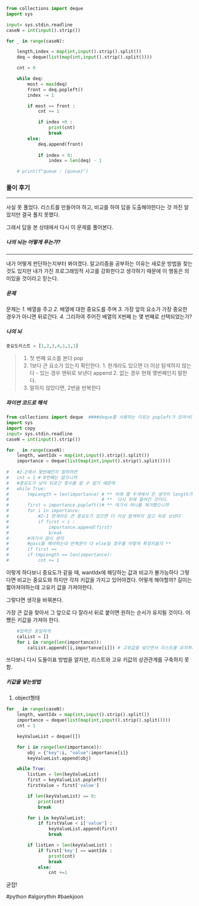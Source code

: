 ```python
from collections import deque
import sys

input= sys.stdin.readline
caseN = int(input().strip())

for _ in range(caseN):

    length,index = map(int,input().strip().split())
    deq = deque(list(map(int,input().strip().split())))

    cnt = 0

	while deq:
        most = max(deq)
        front = deq.popleft()
        index -= 1

        if most == front :
            cnt += 1

            if index <0 :
                print(cnt)
                break
        else:
            deq.append(front)
    
			if index < 0:
                index = len(deq) - 1

    # print(f"queue : {queue}")
```

### 풀이 후기
---
사실 못 풀었다. 리스트를 만들어야 하고, 비교를 하여 답을 도출해야한다는 것 까진 알았지만 결국 풀지 못했다.

그래서 답을 본 상태에서 다시 이 문제를 풀어본다.

##### 나의 뇌는 어떻게 푸는가?
---
내가 어떻게 판단하는지부터 봐야겠다. 알고리즘을 공부하는 이유는 새로운 방법을 찾는 것도 있지만 내가 가진 프로그래밍적 사고를 강화한다고 생각하기 때문에 이 행동은 의미있을 것이라고 믿는다.

##### 문제
문제는 *1.* 배열을 주고 *2.* 배열에 대한 중요도를 주며 *3.* 가장 앞의 요소가 가장 중요한 경우가 아니면 뒤로간다. *4.* 그리하여 주어진 배열의 X번째 는 몇 번째로 선택되었는가?

##### 나의 뇌
```python
중요도리스트 = [1,2,3,4,1,1,1]
```
> 1. 첫 번째 요소를 본다 pop
> 2. 1보다 큰 요소가 있는지 확인한다.
		1. 한개라도 있으면 더 이상 탐색하지 않는다
		- 있는 경우 맨뒤로 보낸다 append
		2. 없는 경우 현재 몇번째인지 말한다.
> 3. 말하지 않았다면, 2번을 반복한다


##### 파이썬 코드로 해석
```python
from collections import deque  ####deque를 사용하는 이유는 popleft가 있어서(빨라서)
import sys
import copy
input= sys.stdin.readline
caseN = int(input().strip())

for _ in range(caseN):
	length, wantIdx = map(int,input().strip().split())
	importance = deque(list(map(int,input().strip().split())))
	
#	#2-2에서 몇번째인지 말하려면
#	cnt = 1 # 0번째는 없으니까
#	#중요도가 낮아 뒤로간 횟수를 알 수 없기 때문에
#	while True:
#		tmpLength = len(importance) # ** 아래 별 두개에서 든 생각이 length가 같으면
#									# **  다시 뒤에 들어간 것이다.
#		first = importance.popleft()# ** 여기서 하나를 제거했으니까
#		for i in importance:
#			#2-1 한개라도 큰 중요도가 있으면 더 이상 탐색하지 않고 뒤로 보낸다
#			if first < i :
#				importance.append(first)
#				break
#		#여기서 잠시 생각	
#		#pass를 해야하는데 반복문이 다 else일 경우를 어떻게 특정지을지 **
#		if first == 
#		if tmpLength == len(importance):
#			cnt += 1
```

이렇게 하다보니 중요도가 같을 때,  wantIdx에 해당하는 값과 비교가 불가능하다
그렇다면 비교는 중요도와 하지만 각자 키값을 가지고 있어야겠다.
어떻게 해야할까? 길이는 짧아져야하는데 고유키 값을 가져야한다.

그렇다면 생각을 바꿔본다.

가장 큰 값을 찾아서 그 앞으로 다 잘라서 뒤로 붙이면  원하는 순서가 유지될 것이다.
어쨌든 키값을 가져야 한다.
```python
	#입력은 동일하게
	calList = []
	for i in range(len(importance)):
		calList.append([i,importance[i]]) # 고유값을 넣으면서 리스트를 유지하게
```

쓰다보니 다시 도돌이표 방법을 알지만, 리스트와 고유 키값의 상관관계를 구축하지 못함.

##### 키값을 넣는방법
1. object형태
```python
for _ in range(caseN):
    length, wantIdx = map(int,input().strip().split())
    importance = deque(list(map(int,input().strip().split())))
    cnt = 1

    keyValueList = deque([])

    for i in range(len(importance)):
        obj = {"key":i, "value":importance[i]}
        keyValueList.append(obj)

    while True:
        listLen = len(keyValueList)
        first = keyValueList.popleft()
        firstValue = first['value']

        if len(keyValueList) == 0:
            print(cnt)
            break

        for i in keyValueList:
            if firstValue < i['value'] :
                keyValueList.append(first)
                break

        if listLen > len(keyValueList) :
            if first['key'] == wantIdx :
                print(cnt)
                break
            else:
                cnt +=1
```

굳잡!

#python 
#algorythm 
#baekjoon 